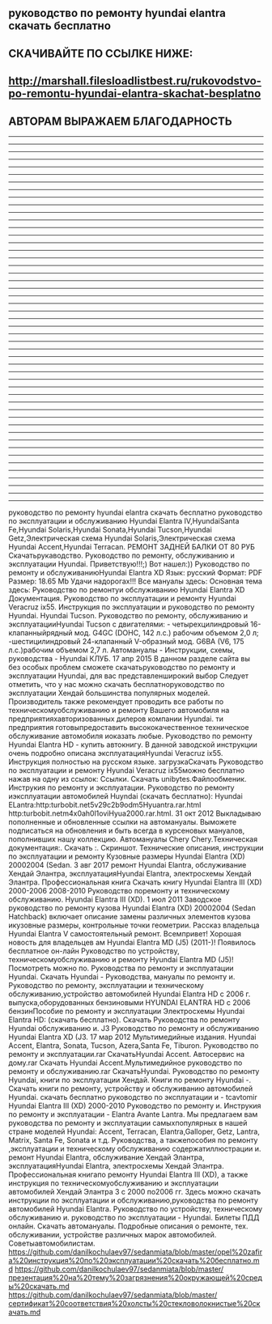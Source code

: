 руководство по ремонту hyundai elantra скачать бесплатно
--------------------------------------------------
СКАЧИВАЙТЕ ПО ССЫЛКЕ НИЖЕ:
--------------------------------------------------
http://marshall.filesloadlistbest.ru/rukovodstvo-po-remontu-hyundai-elantra-skachat-besplatno
--------------------------------------------------
АВТОРАМ ВЫРАЖАЕМ БЛАГОДАРНОСТЬ
--------------------------------------------------
--------------------------------------------------
--------------------------------------------------
--------------------------------------------------
--------------------------------------------------
--------------------------------------------------
--------------------------------------------------
--------------------------------------------------
--------------------------------------------------
--------------------------------------------------
--------------------------------------------------
--------------------------------------------------
--------------------------------------------------
--------------------------------------------------
--------------------------------------------------
--------------------------------------------------
--------------------------------------------------
--------------------------------------------------
--------------------------------------------------
--------------------------------------------------
--------------------------------------------------
--------------------------------------------------
--------------------------------------------------
--------------------------------------------------
--------------------------------------------------
--------------------------------------------------
--------------------------------------------------
--------------------------------------------------
--------------------------------------------------
--------------------------------------------------
--------------------------------------------------
--------------------------------------------------
--------------------------------------------------
--------------------------------------------------
--------------------------------------------------
--------------------------------------------------
--------------------------------------------------
--------------------------------------------------
--------------------------------------------------
--------------------------------------------------
--------------------------------------------------
--------------------------------------------------
--------------------------------------------------
--------------------------------------------------
--------------------------------------------------
--------------------------------------------------
--------------------------------------------------
--------------------------------------------------
--------------------------------------------------
--------------------------------------------------
руководство по ремонту hyundai elantra скачать бесплатно руководство по эксплуатации и обслуживанию Hyundai Elantra IV,HyundaiSanta Fe,Hyundai Solaris,Hyundai Sonata,Hyundai Tucson,Hyundai Getz,Электрическая схема Hyundai Solaris,Электрическая схема Hyundai Accent,Hyundai Terracan.  РЕМОНТ ЗАДНЕЙ БАЛКИ ОТ 80 РУБ  Скачатьрукаводство. Руководство по ремонту, обслуживанию и эксплуатации Hyundai. Приветствую!!!;) Вот нашел:)) Руководство по ремонту и обслуживаниюHyundai Elantra XD Язык: русский Формат: PDF Размер: 18.65 Mb Удачи надорогах!!! Все мануалы здесь: Основная тема здесь: Руководство по ремонтуи обслуживанию Hyundai Elantra XD Документация. Руководство по эксплуатации и ремонту Hyundai Veracruz ix55. Инструкция по эксплуатации и руководство по ремонту Hyundai. Hyundai Tucson. Руководство по ремонту, обслуживанию и эксплуатацииHyundai Tucson с двигателями: - четырехцилиндровый 16-клапанныйрядный мод. G4GC (DOHC, 142 л.с.) рабочим объемом 2,0 л; -шестицилиндровый 24-клапанный V-образный мод. G6BA (V6, 175 л.с.)рабочим объемом 2,7 л. Автомануалы - Инструкции, схемы, руководства - Hyundai КЛУБ. 17 апр 2015  В данном разделе сайта вы без особых проблем сможете скачатьруководство по ремонту и эксплуатации Hyundai, для вас представленширокий выбор  Следует отметить, что у нас можно скачать бесплатноруководство по эксплуатации Хендай большинства популярных моделей. Производитель также рекомендует проводить все работы по техническомуобслуживанию и ремонту Вашего автомобиля на предприятияхавторизованных дилеров компании Hyundai. ти предприятия готовыпредоставить высококачественное техническое обслуживание автомобиля иоказать любые. Руководство по ремонту Hyundai Elantra HD - купить автокнигу. В данной заводской инструкции очень подробно описана эксплуатацияHyundai Veracruz ix55. Инструкция полностью на русском языке. загрузкаСкачать Руководство по эксплуатации и ремонту Hyundai Veracruz ix55можно бесплатно нажав на одну из ссылок: Ссылки. Скачать unibytes.Файлообменик. Инструкия по ремонту и эксплуатации. Руководство по ремонту иэксплуатации автомобилей Huyndai (скачать бесплатно): Hyundai ELantra:http:turbobit.net5v29c2b9odm5Hyuantra.rar.html  http:turbobit.netm4x0ah0l1oviHyua2000.rar.html. 31 окт 2012  Выкладываю пополненные и обновленные ссылки на автомануалы. Выможете подписаться на обновления  и быть всегда в курсеновых мануалов, пополнивших нашу коллекцию. Автомануалы Chery Chery.Техническая документация:. Скачать :. Cкриншот. Технические описания, инструкции по эксплуатации и ремонту
Кузовные размеры Hyundai Elantra (XD) 20002004 (Sedan. 3 авг 2017  ремонт Hyundai Elantra, обслуживание Хендай Элантра, эксплуатацияHyundai Elantra, электросхемы Хендай Элантра. Профессиональная книга Скачать книгу Hyundai Elantra III (XD) 2000-2006  2008-2010 Руководство поремонту и техническому обслуживанию. Hyundai Elantra III (XD). 1 июл 2011  Заводское руководство по ремонту кузова Hyundai Elantra (XD) 20002004 (Sedan Hatchback) включает описание замены различных элементов кузова икузовные размеры, контрольные точки геометрии. Рассказ владельца Hyundai Elantra V  самостоятельный ремонт. Всемпривет! Хорошая новость для владельцев ам Hyundai Elantra MD (J5) (2011-)! Появилось бесплатное он-лайн Руководство по устройству, техническомуобслуживанию и ремонту Hyundai Elantra MD (J5)! Посмотреть можно по. Руководства по ремонту и эксплуатации Hyundai. Скачать Hyundai - Руководства, мануалы по ремонту и. Руководство по ремонту, эксплуатации и техническому обслуживанию,устройство автомобилей Hyundai Elantra HD с 2006 г. выпуска,оборудованных бензиновыми  HYUNDAI ELANTRA HD с 2006 бензинПособие по ремонту и эксплуатации  Электросхемы Hyundai Elantra HD: (скачать бесплатно). Скачать Руководства по ремонту Hyundai обслуживанию и. J3 Руководство по ремонту и обслуживанию Hyundai Elantra XD (J3. 17 мар 2012  Мультимедийные издания. Hyundai Accent, Elantra, Sonata, Tucson, Azera,Santa Fe, Tiburon. Руководство по ремонту и эксплуатации.rar СкачатьHyundai Accent. Автосервис на дому.rar Скачать Hyundai Accent.Мультимедийное руководство по ремонту и обслуживанию.rar СкачатьHyundai. Руководство по ремонту Hyundai, книги по эксплуатации Хендай. Книги по ремонту Hyundai -. Скачать книги по ремонту, устройству и обслуживанию автомобилей Hyundai. скачать бесплатно руководство по эксплуатации и  - tcavtomir
Hyundai Elantra III (XD) 2000-2010 Руководство по ремонту и. Инструкия по ремонту и эксплуатации - Elantra  Avante  Lantra. Мы предлагаем вам руководства по ремонту и эксплуатации самыхпопулярных в нашей стране моделей Hyundai: Accent, Terracan, Elantra,Galloper, Getz, Lantra, Matrix, Santa Fe, Sonata и т.д. Руководства, а такжепособия по ремонту ,эксплуатации и техническому обслуживанию содержатиллюстрации и. ремонт Hyundai Elantra, обслуживание Хендай Элантра, эксплуатацияHyundai Elantra, электросхемы Хендай Элантра. Профессиональная книгапо ремонту Hyundai Elantra III (XD), а также инструкция по техническомуобслуживанию и эксплуатации автомобилей Хендай Элантра 3 с 2000 по2006 гг. Здесь можно скачать инструкции по эксплуатации и обслуживанию,руководства по ремонту автомобилей Hyundai Elantra. Руководство по устройству, техническому обслуживанию и. руководство по эксплуатации - Hyundai. Билеты ПДД онлайн. Скачать автомануалы. Подробные описания о ремонте, тех. обслуживании, устройстве различных марок автомобилей. Советыавтомобилистам.
https://github.com/danilkochulaev97/sedanmiata/blob/master/opel%20zafira%20инструкция%20по%20эксплуатации%20скачать%20бесплатно.md
https://github.com/danilkochulaev97/sedanmiata/blob/master/презентация%20на%20тему%20загрязнения%20окружающей%20среды%20скачать.md
https://github.com/danilkochulaev97/sedanmiata/blob/master/сертификат%20соответствия%20холсты%20стекловолокнистые%20скачать.md